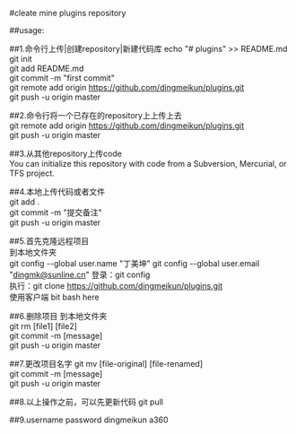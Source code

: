 #cleate mine plugins repository

##usage:

##1.命令行上传|创建repository|新建代码库 
echo "# plugins" >> README.md  
git init  
git add README.md  
git commit -m "first commit"  
git remote add origin https://github.com/dingmeikun/plugins.git  
git push -u origin master  

##2.命令行将一个已存在的repository上上传上去  
git remote add origin https://github.com/dingmeikun/plugins.git  
git push -u origin master  

##3.从其他repository上传code  
You can initialize this repository with code from a Subversion, Mercurial, or TFS project.

##4.本地上传代码或者文件  
git add .  
git commit -m "提交备注"  
git push -u origin master  

##5.首先克隆远程项目  
到本地文件夹  
git config --global user.name "丁美坤"
git config --global user.email "dingmk@sunline.cn"
登录：git config  
执行：git clone https://github.com/dingmeikun/plugins.git  
使用客户端 bit bash here  

##6.删除项目
到本地文件夹  
git rm [file1] [file2]  
git commit -m [message]  
git push -u origin master  

##7.更改项目名字
git mv [file-original] [file-renamed]  
git commit -m [message]  
git push -u origin master 

##8.以上操作之前，可以先更新代码
git pull  

##9.username password
dingmeikun a360 
